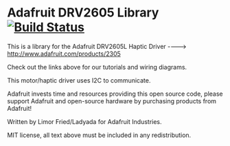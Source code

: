 # Adafruit DRV2605 Library [![Build Status](https://travis-ci.com/adafruit/Adafruit_DRV2605_Library.svg?branch=master)](https://travis-ci.com/adafruit/Adafruit_DRV2605_Library)

This is a library for the Adafruit DRV2605L Haptic Driver ----> http://www.adafruit.com/products/2305

Check out the links above for our tutorials and wiring diagrams.

This motor/haptic driver uses I2C to communicate.

Adafruit invests time and resources providing this open source code,
please support Adafruit and open-source hardware by purchasing
products from Adafruit!

Written by Limor Fried/Ladyada for Adafruit Industries.

MIT license, all text above must be included in any redistribution.
